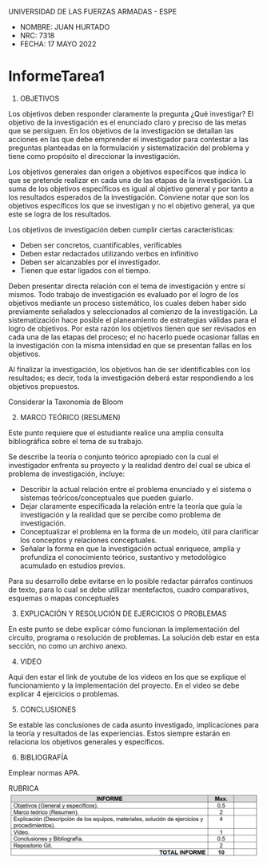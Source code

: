 UNIVERSIDAD DE LAS FUERZAS ARMADAS - ESPE

- NOMBRE: JUAN HURTADO
- NRC: 7318
- FECHA: 17 MAYO 2022

# InformeTarea1

1. OBJETIVOS

Los objetivos deben responder claramente la pregunta ¿Qué investigar? El objetivo de la investigación es el enunciado claro y preciso de las metas que se persiguen. En los objetivos de la investigación se detallan las acciones en las que debe emprender el investigador para contestar a las preguntas planteadas en la formulación y sistematización del problema y tiene como propósito el direccionar la investigación.

Los objetivos generales dan origen a objetivos específicos que indica lo que se pretende realizar en cada una de las etapas de la investigación. La suma de los objetivos específicos es igual al objetivo general y por tanto a los resultados esperados de la investigación. Conviene notar que son los objetivos específicos los que se investigan y no el objetivo general, ya que este se logra de los resultados.

Los objetivos de investigación deben cumplir ciertas características:


- Deben ser concretos, cuantificables, verificables
- Deben estar redactados utilizando verbos en infinitivo
- Deben ser alcanzables por el investigador.
- Tienen que estar ligados con el tiempo.

Deben presentar directa relación con el tema de investigación y entre sí mismos. Todo trabajo de investigación es evaluado por el logro de los objetivos mediante un proceso sistemático, los cuales deben haber sido previamente señalados y seleccionados al comienzo de la investigación. La sistematización hace posible el planeamiento de estrategias válidas para el logro de objetivos. Por esta razón los objetivos tienen que ser revisados en cada una de las etapas del proceso; el no hacerlo puede ocasionar fallas en la investigación con la misma intensidad en que se presentan fallas en los objetivos.

Al finalizar la investigación, los objetivos han de ser identificables con los resultados; es decir, toda la investigación deberá estar respondiendo a los objetivos propuestos.

Considerar la Taxonomía de Bloom

2. MARCO TEÓRICO (RESUMEN)

Este punto requiere que el estudiante realice una amplia consulta bibliográfica sobre el tema de su trabajo.

Se describe la teoría o conjunto teórico apropiado con la cual el investigador enfrenta su proyecto y la realidad dentro del cual se ubica el problema de investigación, incluye:

- Describir la actual relación entre el problema enunciado y el sistema o sistemas teóricos/conceptuales que pueden guiarlo.
- Dejar claramente especificada la relación entre la teoría que guía la investigación y la realidad que se percibe como problema de investigación.
- Conceptualizar el problema en la forma de un modelo, útil para clarificar los conceptos y relaciones conceptuales.
- Señalar la forma en que la investigación actual enriquece, amplía y profundiza el conocimiento teórico, sustantivo y metodológico acumulado en estudios previos.

Para su desarrollo debe evitarse en lo posible redactar párrafos continuos de texto, para lo cual se debe utilizar mentefactos, cuadro comparativos, esquemas o mapas conceptuales

3. EXPLICACIÓN Y RESOLUCIÓN DE EJERCICIOS O PROBLEMAS

En este punto se debe explicar cómo funcionan la implementación del circuito, programa o resolución de problemas. La solución deb estar en esta sección, no como un archivo anexo.

4. VIDEO

Aqui den estar el link de youtube de los videos en los que se explique el funcionamiento y la implementación del proyecto. En el video se debe explicar 4 ejercicios o problemas.

5. CONCLUSIONES

Se estable las conclusiones de cada asunto investigado, implicaciones para la teoría y resultados de las experiencias. Estos siempre estarán en relaciona los objetivos generales y específicos.

6. BIBLIOGRAFÍA

Emplear normas APA.

RUBRICA
![alt text](https://github.com/jlhurtado4/TAREA-1---7318/raw/main/RubicasTarea.png)
